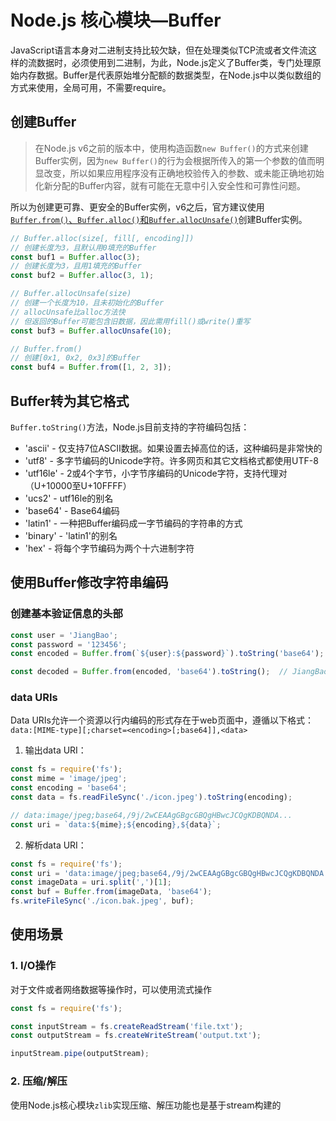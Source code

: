 # Node.js 核心模块—Buffer

JavaScript语言本身对二进制支持比较欠缺，但在处理类似TCP流或者文件流这样的流数据时，必须使用到二进制，为此，Node.js定义了Buffer类，专门处理原始内存数据。Buffer是代表原始堆分配额的数据类型，在Node.js中以类似数组的方式来使用，全局可用，不需要require。

## 创建Buffer
> 在Node.js v6之前的版本中，使用构造函数`new Buffer()`的方式来创建Buffer实例，因为`new Buffer()`的行为会根据所传入的第一个参数的值而明显改变，所以如果应用程序没有正确地校验传入的参数、或未能正确地初始化新分配的Buffer内容，就有可能在无意中引入安全性和可靠性问题。

所以为创建更可靠、更安全的Buffer实例，v6之后，官方建议使用[`Buffer.from()`、`Buffer.alloc()`和`Buffer.allocUnsafe()`](https://nodejs.org/dist/latest-v8.x/docs/api/buffer.html#buffer_buffer_from_buffer_alloc_and_buffer_allocunsafe)创建Buffer实例。
```javascript
// Buffer.alloc(size[, fill[, encoding]])
// 创建长度为3，且默认用0填充的Buffer
const buf1 = Buffer.alloc(3);
// 创建长度为3，且用1填充的Buffer
const buf2 = Buffer.alloc(3, 1);

// Buffer.allocUnsafe(size)
// 创建一个长度为10，且未初始化的Buffer
// allocUnsafe比alloc方法快
// 但返回的Buffer可能包含旧数据，因此需用fill()或write()重写
const buf3 = Buffer.allocUnsafe(10);

// Buffer.from()
// 创建[0x1, 0x2, 0x3]的Buffer
const buf4 = Buffer.from([1, 2, 3]);
```

## Buffer转为其它格式
`Buffer.toString()`方法，Node.js目前支持的字符编码包括：
* 'ascii' - 仅支持7位ASCII数据。如果设置去掉高位的话，这种编码是非常快的 
* 'utf8' - 多字节编码的Unicode字符。许多网页和其它文档格式都使用UTF-8 
* 'utf16le' - 2或4个字节，小字节序编码的Unicode字符，支持代理对（U+10000至U+10FFFF） 
* 'ucs2' - utf16le的别名 
* 'base64' - Base64编码 
* 'latin1' - 一种把Buffer编码成一字节编码的字符串的方式 
* 'binary' - 'latin1'的别名 
* 'hex' - 将每个字节编码为两个十六进制字符

## 使用Buffer修改字符串编码
### 创建基本验证信息的头部
```javascript
const user = 'JiangBao';
const password = '123456';
const encoded = Buffer.from(`${user}:${password}`).toString('base64');  // SmlhbmdCYW86MTIzNDU2

const decoded = Buffer.from(encoded, 'base64').toString();  // JiangBao:123456
```

### data URIs
Data URIs允许一个资源以行内编码的形式存在于web页面中，遵循以下格式：  
`data:[MIME-type][;charset=<encoding>[;base64]],<data>`  
1. 输出data URI：
  ```javascript
  const fs = require('fs');
  const mime = 'image/jpeg';
  const encoding = 'base64';
  const data = fs.readFileSync('./icon.jpeg').toString(encoding);

  // data:image/jpeg;base64,/9j/2wCEAAgGBgcGBQgHBwcJCQgKDBQNDA...
  const uri = `data:${mime};${encoding},${data}`;
  ```
2. 解析data URI：
  ```javascript
  const fs = require('fs');
  const uri = 'data:image/jpeg;base64,/9j/2wCEAAgGBgcGBQgHBwcJCQgKDBQNDA...';
  const imageData = uri.split(',')[1];
  const buf = Buffer.from(imageData, 'base64');
  fs.writeFileSync('./icon.bak.jpeg', buf);
  ```

## 使用场景
### 1. I/O操作
对于文件或者网络数据等操作时，可以使用流式操作
```js
const fs = require('fs');

const inputStream = fs.createReadStream('file.txt');
const outputStream = fs.createWriteStream('output.txt');

inputStream.pipe(outputStream);
```

### 2. 压缩/解压
使用Node.js核心模块`zlib`实现压缩、解压功能也是基于stream构建的

